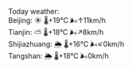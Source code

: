Today weather:  
Beijing: ☀️ 🌡️+19°C 🌬️↑11km/h  
Tianjin: ⛅️  🌡️+18°C 🌬️↗8km/h  
Shijiazhuang: 🌦 🌡️+16°C 🌬️↙0km/h  
Tangshan: 🌦 🌡️+18°C 🌬️0km/h  
